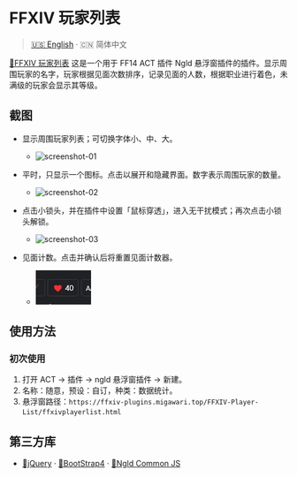 # FFXIV 玩家列表

> [🇺🇸 English](README.md) · 🇨🇳 简体中文

[🔗FFXIV 玩家列表](http://ffxiv-plugins.migawari.top/FFXIV-Player-List/README-CN.html) 这是一个用于 FF14 ACT 插件 Ngld 悬浮窗插件的插件。显示周围玩家的名字，玩家根据见面次数排序，记录见面的人数，根据职业进行着色，未满级的玩家会显示其等级。

## 截图
* 显示周围玩家列表；可切换字体小、中、大。
    * ![screenshot-01](resources/screenshot-01.jpg)

* 平时，只显示一个图标。点击以展开和隐藏界面。数字表示周围玩家的数量。
    * ![screenshot-02](resources/screenshot-02.jpg)

* 点击小锁头，并在插件中设置「鼠标穿透」，进入无干扰模式；再次点击小锁头解锁。
    * ![screenshot-03](resources/screenshot-03.jpg)

* 见面计数。点击并确认后将重置见面计数器。
    * ![screenshot-03](resources/screenshot-04.jpg)

## 使用方法
### 初次使用
1. 打开 ACT → 插件 → ngld 悬浮窗插件 → 新建。
2. 名称：随意，预设：自订，种类：数据统计。
3. 悬浮窗路径：`https://ffxiv-plugins.migawari.top/FFXIV-Player-List/ffxivplayerlist.html`

## 第三方库
* [🔗jQuery](https://www.bootcdn.cn/jquery/) · [🔗BootStrap4](https://www.bootcdn.cn/twitter-bootstrap/) · [🔗Ngld Common JS](https://ngld.github.io/OverlayPlugin/assets/shared/common.min.js)
